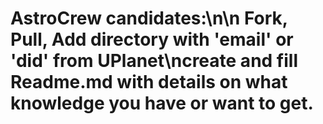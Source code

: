 # AstroCrew candidates:\n\n Fork, Pull, Add directory with 'email' or 'did' from UPlanet\ncreate and fill Readme.md with details on what knowledge you have or want to get.
